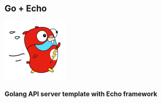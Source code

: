# Go + Echo

<img src="./public/images/go-fast.png" alt="Gopher running fast" height="200" width="200"/>

## Golang API server template with Echo framework

